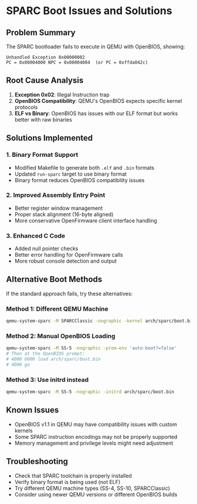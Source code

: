 # SPARC Boot Issues and Solutions

## Problem Summary
The SPARC bootloader fails to execute in QEMU with OpenBIOS, showing:
```
Unhandled Exception 0x00000002
PC = 0x00004000 NPC = 0x00004004  (or PC = 0xffda042c)
```

## Root Cause Analysis
1. **Exception 0x02**: Illegal Instruction trap
2. **OpenBIOS Compatibility**: QEMU's OpenBIOS expects specific kernel protocols
3. **ELF vs Binary**: OpenBIOS has issues with our ELF format but works better with raw binaries

## Solutions Implemented

### 1. Binary Format Support
- Modified Makefile to generate both `.elf` and `.bin` formats
- Updated `run-sparc` target to use binary format
- Binary format reduces OpenBIOS compatibility issues

### 2. Improved Assembly Entry Point
- Better register window management
- Proper stack alignment (16-byte aligned)
- More conservative OpenFirmware client interface handling

### 3. Enhanced C Code
- Added null pointer checks
- Better error handling for OpenFirmware calls
- More robust console detection and output

## Alternative Boot Methods

If the standard approach fails, try these alternatives:

### Method 1: Different QEMU Machine
```bash
qemu-system-sparc -M SPARCClassic -nographic -kernel arch/sparc/boot.bin
```

### Method 2: Manual OpenBIOS Loading
```bash
qemu-system-sparc -M SS-5 -nographic -prom-env 'auto-boot?=false'
# Then at the OpenBIOS prompt:
# 4000 6000 load arch/sparc/boot.bin
# 4000 go
```

### Method 3: Use initrd instead
```bash
qemu-system-sparc -M SS-5 -nographic -initrd arch/sparc/boot.bin
```

## Known Issues
- OpenBIOS v1.1 in QEMU may have compatibility issues with custom kernels
- Some SPARC instruction encodings may not be properly supported
- Memory management and privilege levels might need adjustment

## Troubleshooting
- Check that SPARC toolchain is properly installed
- Verify binary format is being used (not ELF)
- Try different QEMU machine types (SS-4, SS-10, SPARCClassic)
- Consider using newer QEMU versions or different OpenBIOS builds
